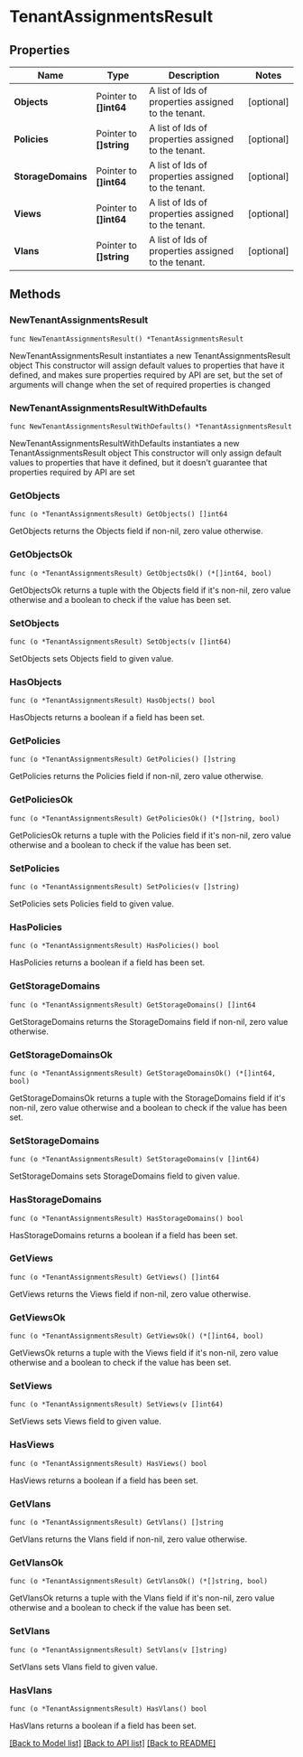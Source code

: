 # TenantAssignmentsResult

## Properties

Name | Type | Description | Notes
------------ | ------------- | ------------- | -------------
**Objects** | Pointer to **[]int64** | A list of Ids of properties assigned to the tenant. | [optional] 
**Policies** | Pointer to **[]string** | A list of Ids of properties assigned to the tenant. | [optional] 
**StorageDomains** | Pointer to **[]int64** | A list of Ids of properties assigned to the tenant. | [optional] 
**Views** | Pointer to **[]int64** | A list of Ids of properties assigned to the tenant. | [optional] 
**Vlans** | Pointer to **[]string** | A list of Ids of properties assigned to the tenant. | [optional] 

## Methods

### NewTenantAssignmentsResult

`func NewTenantAssignmentsResult() *TenantAssignmentsResult`

NewTenantAssignmentsResult instantiates a new TenantAssignmentsResult object
This constructor will assign default values to properties that have it defined,
and makes sure properties required by API are set, but the set of arguments
will change when the set of required properties is changed

### NewTenantAssignmentsResultWithDefaults

`func NewTenantAssignmentsResultWithDefaults() *TenantAssignmentsResult`

NewTenantAssignmentsResultWithDefaults instantiates a new TenantAssignmentsResult object
This constructor will only assign default values to properties that have it defined,
but it doesn't guarantee that properties required by API are set

### GetObjects

`func (o *TenantAssignmentsResult) GetObjects() []int64`

GetObjects returns the Objects field if non-nil, zero value otherwise.

### GetObjectsOk

`func (o *TenantAssignmentsResult) GetObjectsOk() (*[]int64, bool)`

GetObjectsOk returns a tuple with the Objects field if it's non-nil, zero value otherwise
and a boolean to check if the value has been set.

### SetObjects

`func (o *TenantAssignmentsResult) SetObjects(v []int64)`

SetObjects sets Objects field to given value.

### HasObjects

`func (o *TenantAssignmentsResult) HasObjects() bool`

HasObjects returns a boolean if a field has been set.

### GetPolicies

`func (o *TenantAssignmentsResult) GetPolicies() []string`

GetPolicies returns the Policies field if non-nil, zero value otherwise.

### GetPoliciesOk

`func (o *TenantAssignmentsResult) GetPoliciesOk() (*[]string, bool)`

GetPoliciesOk returns a tuple with the Policies field if it's non-nil, zero value otherwise
and a boolean to check if the value has been set.

### SetPolicies

`func (o *TenantAssignmentsResult) SetPolicies(v []string)`

SetPolicies sets Policies field to given value.

### HasPolicies

`func (o *TenantAssignmentsResult) HasPolicies() bool`

HasPolicies returns a boolean if a field has been set.

### GetStorageDomains

`func (o *TenantAssignmentsResult) GetStorageDomains() []int64`

GetStorageDomains returns the StorageDomains field if non-nil, zero value otherwise.

### GetStorageDomainsOk

`func (o *TenantAssignmentsResult) GetStorageDomainsOk() (*[]int64, bool)`

GetStorageDomainsOk returns a tuple with the StorageDomains field if it's non-nil, zero value otherwise
and a boolean to check if the value has been set.

### SetStorageDomains

`func (o *TenantAssignmentsResult) SetStorageDomains(v []int64)`

SetStorageDomains sets StorageDomains field to given value.

### HasStorageDomains

`func (o *TenantAssignmentsResult) HasStorageDomains() bool`

HasStorageDomains returns a boolean if a field has been set.

### GetViews

`func (o *TenantAssignmentsResult) GetViews() []int64`

GetViews returns the Views field if non-nil, zero value otherwise.

### GetViewsOk

`func (o *TenantAssignmentsResult) GetViewsOk() (*[]int64, bool)`

GetViewsOk returns a tuple with the Views field if it's non-nil, zero value otherwise
and a boolean to check if the value has been set.

### SetViews

`func (o *TenantAssignmentsResult) SetViews(v []int64)`

SetViews sets Views field to given value.

### HasViews

`func (o *TenantAssignmentsResult) HasViews() bool`

HasViews returns a boolean if a field has been set.

### GetVlans

`func (o *TenantAssignmentsResult) GetVlans() []string`

GetVlans returns the Vlans field if non-nil, zero value otherwise.

### GetVlansOk

`func (o *TenantAssignmentsResult) GetVlansOk() (*[]string, bool)`

GetVlansOk returns a tuple with the Vlans field if it's non-nil, zero value otherwise
and a boolean to check if the value has been set.

### SetVlans

`func (o *TenantAssignmentsResult) SetVlans(v []string)`

SetVlans sets Vlans field to given value.

### HasVlans

`func (o *TenantAssignmentsResult) HasVlans() bool`

HasVlans returns a boolean if a field has been set.


[[Back to Model list]](../README.md#documentation-for-models) [[Back to API list]](../README.md#documentation-for-api-endpoints) [[Back to README]](../README.md)


